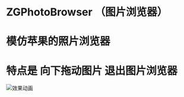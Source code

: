 # ZGPhotoBrowser （图片浏览器）
# 模仿苹果的照片浏览器
# 特点是 向下拖动图片 退出图片浏览器
![效果动画](https://github.com/MR-Zong/ZGPhotoBrowser/blob/master/ZGPhotoBrowser/ZGPhotoBrowser/ZGPhotoBrowser.gif)
